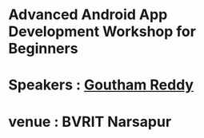 # Advanced Android App Development Workshop for Beginners

# Speakers : [Goutham Reddy](https://github.com/zeus512)

# venue : BVRIT Narsapur 
